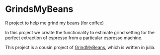 # GrindsMyBeans
R project to help me grind my beans (for coffee)

In this project we create the functionality to estimate grind setting for the perfect extraction of espresso from a particular espresso machine.


This project is a cousin project of [GrindMyBeans](https://github.com/dafitze/GrindsMyBeans.jl), which is written in julia.
